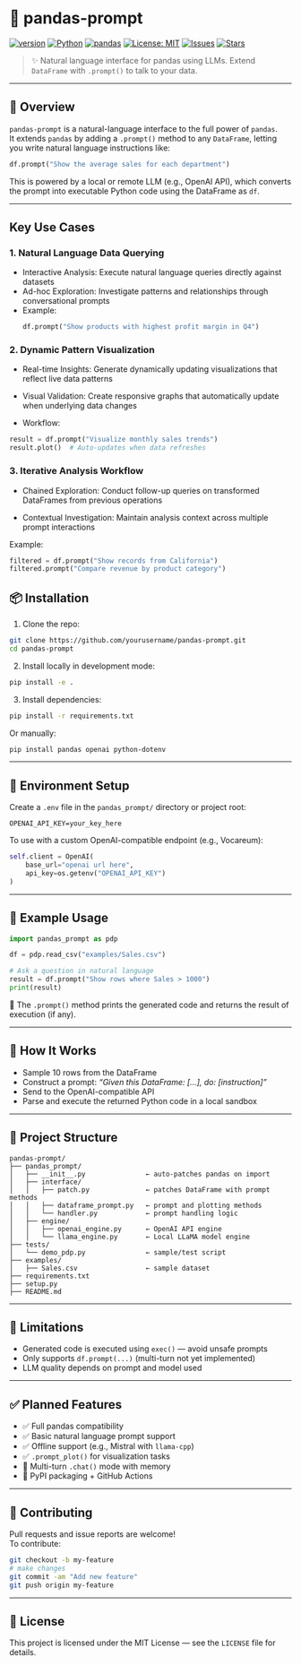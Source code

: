 # 🧠 pandas-prompt

[![version](https://img.shields.io/badge/version-0.1.0-blue.svg)](https://github.com/mohandesosama/pandas-prompt)
[![Python](https://img.shields.io/badge/python-3.8%2B-blue.svg)](https://www.python.org/)
[![pandas](https://img.shields.io/badge/pandas-compatible-brightgreen)](https://pandas.pydata.org/)
[![License: MIT](https://img.shields.io/badge/license-MIT-yellow.svg)](https://opensource.org/licenses/MIT)
[![Issues](https://img.shields.io/github/issues/mohandesosama/pandas-prompt.svg)](https://github.com/mohandesosama/pandas-prompt/issues)
[![Stars](https://img.shields.io/github/stars/mohandesosama/pandas-prompt.svg?style=social)](https://github.com/mohandesosama/pandas-prompt)

> ✨ Natural language interface for pandas using LLMs. Extend `DataFrame` with `.prompt()` to talk to your data.

---

## 🚀 Overview

`pandas-prompt` is a natural-language interface to the full power of `pandas`.  
It extends `pandas` by adding a `.prompt()` method to any `DataFrame`, letting you write natural language instructions like:

```python
df.prompt("Show the average sales for each department")
```

This is powered by a local or remote LLM (e.g., OpenAI API), which converts the prompt into executable Python code using the DataFrame as `df`.

---

## Key Use Cases

### 1. Natural Language Data Querying
- Interactive Analysis: Execute natural language queries directly against datasets
- Ad-hoc Exploration: Investigate patterns and relationships through conversational prompts
- Example: 
  ```python
  df.prompt("Show products with highest profit margin in Q4")
  ```
### 2. Dynamic Pattern Visualization
- Real-time Insights: Generate dynamically updating visualizations that reflect live data patterns

- Visual Validation: Create responsive graphs that automatically update when underlying data changes

- Workflow:

```python
result = df.prompt("Visualize monthly sales trends")
result.plot()  # Auto-updates when data refreshes
```
### 3. Iterative Analysis Workflow
- Chained Exploration: Conduct follow-up queries on transformed DataFrames from previous operations

- Contextual Investigation: Maintain analysis context across multiple prompt interactions

Example:

```python
filtered = df.prompt("Show records from California")
filtered.prompt("Compare revenue by product category")
```
## 📦 Installation

1. Clone the repo:

```bash
git clone https://github.com/yourusername/pandas-prompt.git
cd pandas-prompt
```

2. Install locally in development mode:

```bash
pip install -e .
```

3. Install dependencies:

```bash
pip install -r requirements.txt
```

Or manually:

```bash
pip install pandas openai python-dotenv
```

---

## 🔐 Environment Setup

Create a `.env` file in the `pandas_prompt/` directory or project root:

```
OPENAI_API_KEY=your_key_here
```

To use with a custom OpenAI-compatible endpoint (e.g., Vocareum):

```python
self.client = OpenAI(
    base_url="openai url here",
    api_key=os.getenv("OPENAI_API_KEY")
)
```

---

## 🧪 Example Usage

```python
import pandas_prompt as pdp

df = pdp.read_csv("examples/Sales.csv")

# Ask a question in natural language
result = df.prompt("Show rows where Sales > 1000")
print(result)
```

📌 The `.prompt()` method prints the generated code and returns the result of execution (if any).

---

## 🧠 How It Works

- Sample 10 rows from the DataFrame
- Construct a prompt: *“Given this DataFrame: [...], do: [instruction]”*
- Send to the OpenAI-compatible API
- Parse and execute the returned Python code in a local sandbox

---

## 🔧 Project Structure

```
pandas-prompt/
├── pandas_prompt/
│   ├── __init__.py               ← auto-patches pandas on import
│   ├── interface/
│   │   ├── patch.py              ← patches DataFrame with prompt methods
│   │   ├── dataframe_prompt.py   ← prompt and plotting methods
│   │   └── handler.py            ← prompt handling logic
│   ├── engine/
│   │   ├── openai_engine.py      ← OpenAI API engine
│   │   └── llama_engine.py       ← Local LLaMA model engine
├── tests/
│   └── demo_pdp.py               ← sample/test script
├── examples/
│   ├── Sales.csv                 ← sample dataset
├── requirements.txt
├── setup.py
├── README.md
```

---

## 📌 Limitations

- Generated code is executed using `exec()` — avoid unsafe prompts
- Only supports `df.prompt(...)` (multi-turn not yet implemented)
- LLM quality depends on prompt and model used

---

## ✅ Planned Features

- ✅ Full pandas compatibility
- ✅ Basic natural language prompt support
- ✅ Offline support (e.g., Mistral with `llama-cpp`)
- ✅ `.prompt_plot()` for visualization tasks
- 🔄 Multi-turn `.chat()` mode with memory
- 📁 PyPI packaging + GitHub Actions

---

## 🤝 Contributing

Pull requests and issue reports are welcome!  
To contribute:

```bash
git checkout -b my-feature
# make changes
git commit -am "Add new feature"
git push origin my-feature
```

---

## 📜 License

This project is licensed under the MIT License — see the `LICENSE` file for details.
